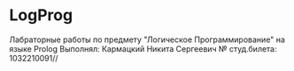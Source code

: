 # LogProg
Лабраторные работы по предмету "Логическое Программирование" на языке Prolog
  Выполнял: Кармацкий Никита Сергеевич
  № студ.билета: 1032210091//
